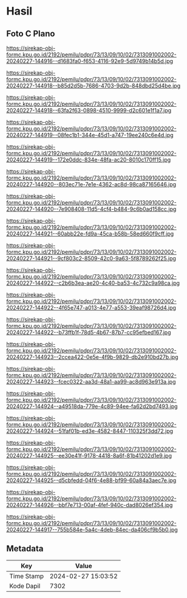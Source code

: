 # Hasil

## Foto C Plano

https://sirekap-obj-formc.kpu.go.id/2192/pemilu/pdpr/73/13/09/10/02/7313091002002-20240227-144916--d1683fa0-f653-4116-92e9-5d9749b14b5d.jpg

https://sirekap-obj-formc.kpu.go.id/2192/pemilu/pdpr/73/13/09/10/02/7313091002002-20240227-144918--b85d2d5b-7686-4703-9d2b-848dbd25d4be.jpg

https://sirekap-obj-formc.kpu.go.id/2192/pemilu/pdpr/73/13/09/10/02/7313091002002-20240227-144918--63fa2f63-0898-4510-9999-d2c601e1f1a7.jpg

https://sirekap-obj-formc.kpu.go.id/2192/pemilu/pdpr/73/13/09/10/02/7313091002002-20240227-144919--08fec1b1-344e-45d1-a747-19ee240c6e4d.jpg

https://sirekap-obj-formc.kpu.go.id/2192/pemilu/pdpr/73/13/09/10/02/7313091002002-20240227-144919--172e0ddc-834e-48fa-ac20-8010c170ff15.jpg

https://sirekap-obj-formc.kpu.go.id/2192/pemilu/pdpr/73/13/09/10/02/7313091002002-20240227-144920--803ec71e-7e1e-4362-ac8d-98ca87165646.jpg

https://sirekap-obj-formc.kpu.go.id/2192/pemilu/pdpr/73/13/09/10/02/7313091002002-20240227-144920--7e908408-11d5-4cf4-b484-9c6b0ad158cc.jpg

https://sirekap-obj-formc.kpu.go.id/2192/pemilu/pdpr/73/13/09/10/02/7313091002002-20240227-144921--60abb22e-fd9a-45ca-b58b-58ed660f9cff.jpg

https://sirekap-obj-formc.kpu.go.id/2192/pemilu/pdpr/73/13/09/10/02/7313091002002-20240227-144921--9cf803c2-8509-42c0-9a63-5f8789262f25.jpg

https://sirekap-obj-formc.kpu.go.id/2192/pemilu/pdpr/73/13/09/10/02/7313091002002-20240227-144922--c2b6b3ea-ae20-4c40-ba53-4c732c9a98ca.jpg

https://sirekap-obj-formc.kpu.go.id/2192/pemilu/pdpr/73/13/09/10/02/7313091002002-20240227-144922--4f65e747-a013-4e77-a553-39eaf98726d4.jpg

https://sirekap-obj-formc.kpu.go.id/2192/pemilu/pdpr/73/13/09/10/02/7313091002002-20240227-144922--b73ffb1f-78d5-4b67-87b7-cc95efbed167.jpg

https://sirekap-obj-formc.kpu.go.id/2192/pemilu/pdpr/73/13/09/10/02/7313091002002-20240227-144923--2ccea422-0e5e-4f9b-9829-db2e910bd27b.jpg

https://sirekap-obj-formc.kpu.go.id/2192/pemilu/pdpr/73/13/09/10/02/7313091002002-20240227-144923--fcec0322-aa3d-48a1-aa99-ac8d963e913a.jpg

https://sirekap-obj-formc.kpu.go.id/2192/pemilu/pdpr/73/13/09/10/02/7313091002002-20240227-144924--a49518da-779e-4c89-94ee-fa62d2bd7493.jpg

https://sirekap-obj-formc.kpu.go.id/2192/pemilu/pdpr/73/13/09/10/02/7313091002002-20240227-144924--51faf01b-ed3e-4582-8447-110325f3dd72.jpg

https://sirekap-obj-formc.kpu.go.id/2192/pemilu/pdpr/73/13/09/10/02/7313091002002-20240227-144925--ee30e41f-9178-4418-8a6f-81b41202d1e9.jpg

https://sirekap-obj-formc.kpu.go.id/2192/pemilu/pdpr/73/13/09/10/02/7313091002002-20240227-144925--d5cbfedd-04f6-4e88-bf99-60a84a3aec7e.jpg

https://sirekap-obj-formc.kpu.go.id/2192/pemilu/pdpr/73/13/09/10/02/7313091002002-20240227-144926--bbf7e713-00af-4fef-940c-dad8026ef354.jpg

https://sirekap-obj-formc.kpu.go.id/2192/pemilu/pdpr/73/13/09/10/02/7313091002002-20240227-144917--755b584e-5a4c-4deb-84ec-da406cf9b5b0.jpg


## Metadata

| Key        | Value               |
| ---------- | ------------------- |
| Time Stamp | 2024-02-27 15:03:52 |
| Kode Dapil | 7302                |



